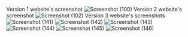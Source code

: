 Version 1 website's screenshot
![Screenshot (100)](https://github.com/cp3402-2023-team5/CP3402-G5-A2-codes/assets/103827096/13b40e1a-ec1c-4b3d-9c96-2ea753539dea)
Version 2 website's screenshot
![Screenshot (102)](https://github.com/cp3402-2023-team5/CP3402-G5-A2-codes/assets/103827096/e1c817bd-3dd2-44e5-83c0-fd58d18abb2c)
Version 3 website's screenshots
![Screenshot (141)](https://github.com/cp3402-2023-team5/CP3402-G5-A2-codes/assets/103827096/2121e23a-72a1-455b-b5b3-2defc15f9bdf)
![Screenshot (142)](https://github.com/cp3402-2023-team5/CP3402-G5-A2-codes/assets/103827096/6a489905-50ce-4f32-947a-db56d7a149cb)
![Screenshot (143)](https://github.com/cp3402-2023-team5/CP3402-G5-A2-codes/assets/103827096/1cb177a7-5ad2-4c5f-878d-c7f83d59e976)
![Screenshot (144)](https://github.com/cp3402-2023-team5/CP3402-G5-A2-codes/assets/103827096/5254c1e0-a4ef-4625-9ad4-f300cfbecf37)
![Screenshot (145)](https://github.com/cp3402-2023-team5/CP3402-G5-A2-codes/assets/103827096/d2f5ed12-c7cb-4518-9b46-7db68d67ebf9)
![Screenshot (146)](https://github.com/cp3402-2023-team5/CP3402-G5-A2-codes/assets/103827096/d5d601a5-2aba-4d8a-8621-67ee62ed171c)
